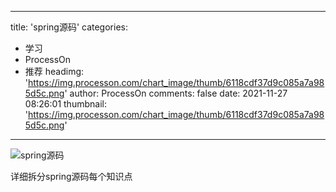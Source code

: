 
---
title: 'spring源码'
categories: 
 - 学习
 - ProcessOn
 - 推荐
headimg: 'https://img.processon.com/chart_image/thumb/6118cdf37d9c085a7a985d5c.png'
author: ProcessOn
comments: false
date: 2021-11-27 08:26:01
thumbnail: 'https://img.processon.com/chart_image/thumb/6118cdf37d9c085a7a985d5c.png'
---

<div>   
<img class="thumb" alt="spring源码" src="https://img.processon.com/chart_image/thumb/6118cdf37d9c085a7a985d5c.png" referrerpolicy="no-referrer">
<p>详细拆分spring源码每个知识点</p>  
</div>
            